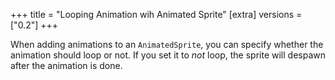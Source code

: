 +++
title = "Looping Animation wih Animated Sprite"
[extra]
versions = ["0.2"]
+++

When adding animations to an `AnimatedSprite`, you can specify whether the animation should loop or not. If you set it to _not_ loop, the sprite will despawn after the animation is done.
